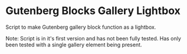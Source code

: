 # Gutenberg Blocks Gallery Lightbox
Script to make Gutenberg gallery block function as a lightbox.

Note: Script is in it's first version and has not been fully tested. Has only been tested with a single gallery element being present.
